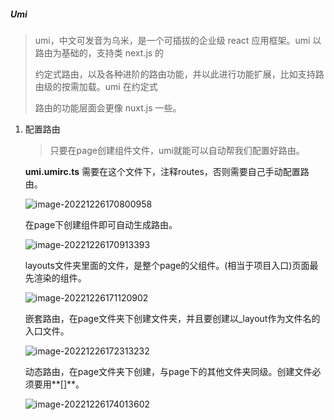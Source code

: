 ##### Umi

> umi，中文可发音为乌米，是一个可插拔的企业级 react 应用框架。umi 以路由为基础的，支持类 next.js 的
>
> 约定式路由，以及各种进阶的路由功能，并以此进行功能扩展，比如支持路由级的按需加载。umi 在约定式
>
> 路由的功能层面会更像 nuxt.js 一些。

1. 配置路由

   > 只要在page创建组件文件，umi就能可以自动帮我们配置好路由。

   **umi\.umirc.ts** 需要在这个文件下，注释routes，否则需要自己手动配置路由。

   ![image-20221226170800958](C:\Users\amanda\AppData\Roaming\Typora\typora-user-images\image-20221226170800958.png)

   在page下创建组件即可自动生成路由。

   ![image-20221226170913393](C:\Users\amanda\AppData\Roaming\Typora\typora-user-images\image-20221226170913393.png)

   layouts文件夹里面的文件，是整个page的父组件。(相当于项目入口)页面最先渲染的组件。

   ![image-20221226171120902](C:\Users\amanda\AppData\Roaming\Typora\typora-user-images\image-20221226171120902.png)

   嵌套路由，在page文件夹下创建文件夹，并且要创建以_layout作为文件名的入口文件。

   ![image-20221226172313232](C:\Users\amanda\AppData\Roaming\Typora\typora-user-images\image-20221226172313232.png)

   动态路由，在page文件夹下创建，与page下的其他文件夹同级。创建文件必须要用**[]**。

   ![image-20221226174013602](C:\Users\amanda\AppData\Roaming\Typora\typora-user-images\image-20221226174013602.png)